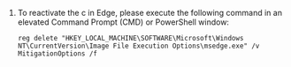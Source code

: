 1. To reactivate the c in Edge, please execute the following command in an elevated Command Prompt (CMD) or PowerShell window:
    ```
    reg delete "HKEY_LOCAL_MACHINE\SOFTWARE\Microsoft\Windows NT\CurrentVersion\Image File Execution Options\msedge.exe" /v MitigationOptions /f
    ```
